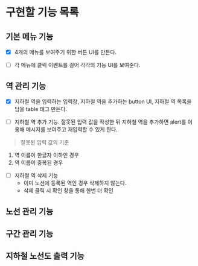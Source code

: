 # 구현할 기능 목록

## 기본 메뉴 기능

- [x] 4개의 메뉴를 보여주기 위한 버튼 UI를 만든다.

- [ ] 각 메뉴에 클릭 이벤트를 걸어 각각의 기능 UI를 보여준다.

## 역 관리 기능

- [x] 지하철 역을 입력하는 입력창, 지하철 역을 추가하는 button UI, 지하철 역 목록을 담을 table 태그 만든다.

- [ ] 지하철 역 추가 기능. 잘못된 입력 값을 작성한 뒤 지하철 역을 추가하면 alert를 이용해 메시지를 보여주고 재입력할 수 있게 한다.

> 잘못된 입력 값의 기준

1. 역 이름이 한글자 이하인 경우
2. 역 이름이 중복된 경우

- [ ] 지하철 역 삭제 기능
  - 이미 노선에 등록된 역인 경우 삭제하지 않는다.
  - 삭제 클릭 시 확인 창을 통해 한번 더 확인

## 노선 관리 기능

## 구간 관리 기능

## 지하철 노선도 출력 기능
